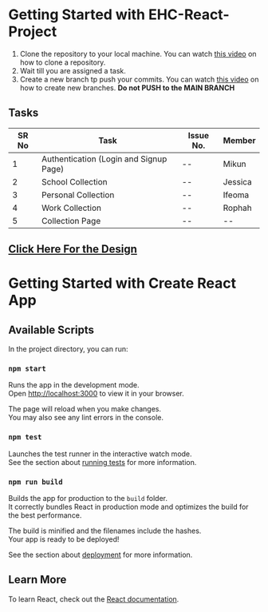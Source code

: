 # Getting Started with EHC-React-Project

1. Clone the repository to your local machine. You can watch [this video](https://www.youtube.com/watch?v=fQLK8Ib_SKk&list=PL4cUxeGkcC9goXbgTDQ0n_4TBzOO0ocPR&index=10) on how to clone a repository.
2. Wait till you are assigned a task.
3. Create a new branch tp push your commits. You can watch [this video](https://www.youtube.com/watch?v=MnUd31TvBoU&list=PL4cUxeGkcC9goXbgTDQ0n_4TBzOO0ocPR&index=11) on how to create new branches.
**Do not PUSH to the MAIN BRANCH**

## Tasks
| SR No | Task | Issue No. | Member |
| ----- | ------------------| --------- | ------ |
| 1     | Authentication (Login and Signup Page) | -- | Mikun |
| 2     | School Collection | -- | Jessica |
| 3     | Personal Collection | -- | Ifeoma |
| 4     | Work Collection | -- | Rophah |
| 5     | Collection Page | -- | -- |

## **[Click Here For the Design](https://dribbble.com/shots/15111239-Landing-page-WIP?utm_source=Clipboard_Shot&utm_campaign=oliver&utm_content=Landing%20page%20WIP&utm_medium=Social_Share&utm_source=Clipboard_Shot&utm_campaign=oliver&utm_content=Landing%20page%20WIP&utm_medium=Social_Share)**

# Getting Started with Create React App

## Available Scripts

In the project directory, you can run:

### `npm start`

Runs the app in the development mode.\
Open [http://localhost:3000](http://localhost:3000) to view it in your browser.

The page will reload when you make changes.\
You may also see any lint errors in the console.

### `npm test`

Launches the test runner in the interactive watch mode.\
See the section about [running tests](https://facebook.github.io/create-react-app/docs/running-tests) for more information.

### `npm run build`

Builds the app for production to the `build` folder.\
It correctly bundles React in production mode and optimizes the build for the best performance.

The build is minified and the filenames include the hashes.\
Your app is ready to be deployed!

See the section about [deployment](https://facebook.github.io/create-react-app/docs/deployment) for more information.

## Learn More

To learn React, check out the [React documentation](https://reactjs.org/).
